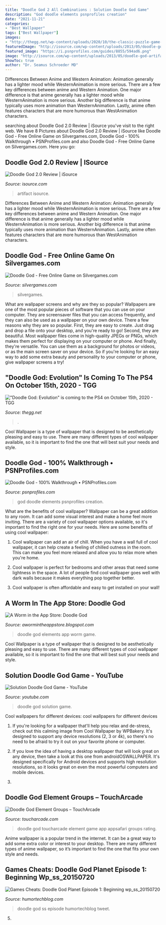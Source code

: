 ```yaml
---
title: "Doodle God 2 All Combinations : Solution Doodle God Game"
description: "God doodle elements psnprofiles creation"
date: "2021-11-21"
categories:
- "Best Wallpaper"
tags: ["Best Wallpaper"]
images:
- "http://thegg.net/wp-content/uploads/2020/10/the-classic-puzzle-game-doodle-god-evolution-is-coming-to-the-ps4-on-october-15th-2020-header.jpg"
featuredImage: "http://isource.com/wp-content/uploads/2013/05/doodle-god-artifacts.jpg"
featured_image: "https://i.psnprofiles.com/guides/8855/594ad6.png"
image: "http://isource.com/wp-content/uploads/2013/05/doodle-god-artifacts.jpg"
ShowToc: true
author: "Dr. Seamus Schroeder MD"
---
```



Differences Between Anime and Western Animation: Animation generally has a lighter mood while WesternAnimation is more serious.
There are a few key differences between anime and Western Animation. One major difference is that anime generally has a lighter mood while WesternAnimation is more serious. Another big difference is that anime typically uses more animation than WesternAnimation. Lastly, anime often features characters that are more humorous than WestAnimation characters.

	

		
searching about Doodle God 2.0 Review | iSource you've visit to the right web. We have 8 Pictures about Doodle God 2.0 Review | iSource like Doodle God - Free Online Game on Silvergames.com, Doodle God - 100% Walkthrough • PSNProfiles.com and also Doodle God - Free Online Game on Silvergames.com. Here you go:
		
    
## Doodle God 2.0 Review | ISource

<img loading=lazy src="http://isource.com/wp-content/uploads/2013/05/doodle-god-artifacts.jpg" onerror="this.onerror=null;this.src='https://tse2.mm.bing.net/th?id=OIP.-nIHRvrVS5FWg55AlVkfQQHaGk&amp;pid=15.1';" alt="Doodle God 2.0 Review | iSource">

_Source: isource.com_

>artifact isource. 

	

Differences Between Anime and Western Animation: Animation generally has a lighter mood while WesternAnimation is more serious.
There are a few key differences between anime and Western Animation. One major difference is that anime generally has a lighter mood while WesternAnimation is more serious. Another big difference is that anime typically uses more animation than WesternAnimation. Lastly, anime often features characters that are more humorous than WestAnimation characters.

    
## Doodle God - Free Online Game On Silvergames.com

<img loading=lazy src="https://i1.silvergames.com/screenshots/doodle-god/god.jpg" onerror="this.onerror=null;this.src='https://tse2.mm.bing.net/th?id=OIP.fXZFIBNPZfDSjLhu0RMtjQHaFg&amp;pid=15.1';" alt="Doodle God - Free Online Game on Silvergames.com">

_Source: silvergames.com_

>silvergames. 

	

What are wallpaper screens and why are they so popular?
Wallpapers are one of the most popular pieces of software that you can use on your computer. They are screensaver files that you can access frequently, and they can also be used as a wallpaper on your own device. There a few reasons why they are so popular. First, they are easy to create. Just drag and drop a file onto your desktop, and you're ready to go! Second, they are beautiful. Most wallpaper files come in high-quality JPEGs or PNGs, which makes them perfect for displaying on your computer or phone. And finally, they're versatile. You can use them as a background for photos or videos, or as the main screen saver on your device. So if you're looking for an easy way to add some extra beauty and personality to your computer or phone, give wallpaper screens a try!

    
## &quot;Doodle God: Evolution&quot; Is Coming To The PS4 On October 15th, 2020 - TGG

<img loading=lazy src="http://thegg.net/wp-content/uploads/2020/10/the-classic-puzzle-game-doodle-god-evolution-is-coming-to-the-ps4-on-october-15th-2020-header.jpg" onerror="this.onerror=null;this.src='https://tse2.mm.bing.net/th?id=OIP.jFIybAI5hj_AKX4yEs7rhAHaD4&amp;pid=15.1';" alt="&quot;Doodle God: Evolution&quot; is coming to the PS4 on October 15th, 2020 - TGG">

_Source: thegg.net_

>. 

	

Cool Wallpaper is a type of wallpaper that is designed to be aesthetically pleasing and easy to use. There are many different types of cool wallpaper available, so it is important to find the one that will best suit your needs and style.

    
## Doodle God - 100% Walkthrough • PSNProfiles.com

<img loading=lazy src="https://i.psnprofiles.com/guides/8855/594ad6.png" onerror="this.onerror=null;this.src='https://tse2.mm.bing.net/th?id=OIP.a4ZTitSs8YdkVD6Mz5BcagHaEK&amp;pid=15.1';" alt="Doodle God - 100% Walkthrough • PSNProfiles.com">

_Source: psnprofiles.com_

>god doodle elements psnprofiles creation. 

	

What are the benefits of cool wallpaper?
Wallpaper can be a great addition to any room. It can add some visual interest and make a home feel more inviting. There are a variety of cool wallpaper options available, so it's important to find the right one for your needs. Here are some benefits of using cool wallpaper: 
1. Cool wallpaper can add an air of chill. When you have a wall full of cool wallpaper, it can help create a feeling of chilled outness in the room. This can make you feel more relaxed and allow you to relax more when you're home. 

2. Cool wallpaper is perfect for bedrooms and other areas that need some lightness in the space. A lot of people find cool wallpaper goes well with dark walls because it makes everything pop together better. 

3. Cool wallpaper is often affordable and easy to get installed on your wall!

    
## A Worm In The App Store: Doodle God

<img loading=lazy src="http://3.bp.blogspot.com/-kOw-0qAkt4o/UZVP-_Vic1I/AAAAAAAABg8/r74lAu3G4aU/s1600/9D43841A-385E-41E9-A059-7A73F5708DDB.PNG" onerror="this.onerror=null;this.src='https://tse2.mm.bing.net/th?id=OIP.WsIcNx_IToaH1AoeJVXv5wHaLH&amp;pid=15.1';" alt="A Worm in the App Store: Doodle God">

_Source: awormintheappstore.blogspot.com_

>doodle god elements app worm game. 

	

Cool Wallpaper is a type of wallpaper that is designed to be aesthetically pleasing and easy to use. There are many different types of cool wallpaper available, so it is important to find the one that will best suit your needs and style.

    
## Solution Doodle God Game - YouTube

<img loading=lazy src="http://i1.ytimg.com/vi/lEr0gs3xeaw/hqdefault.jpg" onerror="this.onerror=null;this.src='https://tse1.mm.bing.net/th?id=OIP.iqs5zweMIb1GUmWKWz9n2gHaFj&amp;pid=15.1';" alt="Solution Doodle God Game - YouTube">

_Source: youtube.com_

>doodle god solution game. 

	

Cool wallpapers for different devices:
cool wallpapers for different devices 

1. If you're looking for a wallpaper that'll help you relax and de-stress, check out this calming image from Cool Wallpaper by WPBakery. It's designed to support any device resolutions (2, 3 or 4k), so there's no need to be afraid to try it out on your favorite phone or computer.

2. If you love the idea of having a desktop wallpaper that will look great on any device, then take a look at this one from androidOSWALLPAPER. It's designed specifically for Android devices and supports high resolution resolutions, so it looks great on even the most powerful computers and mobile devices.

3.

    
## Doodle God Element Groups – TouchArcade

<img loading=lazy src="https://cdn.toucharcade.com/wp-content/uploads/2010/07/374689_2.jpg" onerror="this.onerror=null;this.src='https://tse2.mm.bing.net/th?id=OIP.LlUJxrkpyd_RCycUd9EoHQHaLH&amp;pid=15.1';" alt="Doodle God Element Groups – TouchArcade">

_Source: toucharcade.com_

>doodle god toucharcade element game app appsafari groups rating. 

	

Anime wallpaper is a popular trend in the internet. It can be a great way to add some extra color or interest to your desktop. There are many different types of anime wallpaper, so it’s important to find the one that fits your own style and needs.

    
## Games Cheats: Doodle God Planet Episode 1: Beginning Wp_ss_20150720

<img loading=lazy src="https://humortechblog.com/wp-content/uploads/2015/07/wp_ss_20150720_0022.png" onerror="this.onerror=null;this.src='https://tse4.mm.bing.net/th?id=OIP.HFYACdC1WBtgoY-ltHOYjQHaMW&amp;pid=15.1';" alt="Games Cheats: Doodle God Planet Episode 1: Beginning wp_ss_20150720">

_Source: humortechblog.com_

>doodle god ss episode humortechblog tweet. 

	

5.

